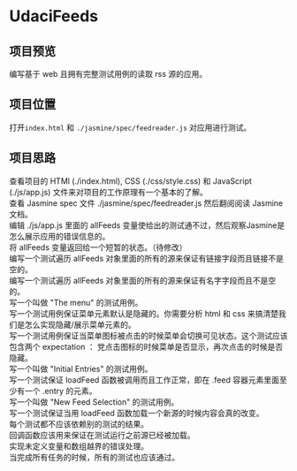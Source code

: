 # UdaciFeeds

## 项目预览

编写基于 web 且拥有完整测试用例的读取 rss 源的应用。

## 项目位置
打开`index.html` 和 `./jasmine/spec/feedreader.js` 对应用进行测试。

## 项目思路

查看项目的 HTMl (./index.html), CSS (./css/style.css) 和 JavaScript (./js/app.js) 文件来对项目的工作原理有一个基本的了解。<br>
查看 Jasmine spec 文件 ./jasmine/spec/feedreader.js 然后翻阅阅读 Jasmine 文档。<br>
编辑 ./js/app.js 里面的 allFeeds 变量使给出的测试通不过，然后观察Jasmine是怎么展示应用的错误信息的。<br>
将 allFeeds 变量返回给一个短暂的状态。（待修改）<br>
编写一个测试遍历 allFeeds 对象里面的所有的源来保证有链接字段而且链接不是空的。<br>
编写一个测试遍历 allFeeds 对象里面的所有的源来保证有名字字段而且不是空的。<br>
写一个叫做 "The menu" 的测试用例。<br>
写一个测试用例保证菜单元素默认是隐藏的。你需要分析 html 和 css 来搞清楚我们是怎么实现隐藏/展示菜单元素的。<br>
写一个测试用例保证当菜单图标被点击的时候菜单会切换可见状态。这个测试应该包含两个 expectation ： 党点击图标的时候菜单是否显示，再次点击的时候是否隐藏。<br>
写一个叫做 "Initial Entries" 的测试用例。<br>
写一个测试保证 loadFeed 函数被调用而且工作正常，即在 .feed 容器元素里面至少有一个 .entry 的元素。<br>
写一个叫做 "New Feed Selection" 的测试用例。<br>
写一个测试保证当用 loadFeed 函数加载一个新源的时候内容会真的改变。<br>
每个测试都不应该依赖别的测试的结果。<br>
回调函数应该用来保证在测试运行之前源已经被加载。<br>
实现未定义变量和数组越界的错误处理。<br>
当完成所有任务的时候，所有的测试也应该通过。<br>

